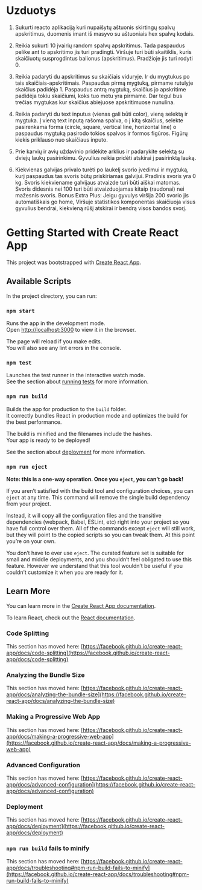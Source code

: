# Uzduotys

1. Sukurti reacto aplikaciją kuri nupaišytų aštuonis skirtingų spalvų apskritimus, duomenis imant iš masyvo su aštuoniais hex spalvų kodais.

2. Reikia sukurti 10 įvairių random spalvų apskritimus. Tada paspaudus pelike ant to apskritimo jis turi pradingti. Viršuje turi būti skaitiklis, kuris skaičiuotų susprogdintus balionus (apskritimus). Pradžioje jis turi rodyti 0.

3. Reikia padaryti du apskritimus su skaičiais viduryje. Ir du mygtukus po tais skaičiais-apskritimais. Paspaudus pirmą mygtuką, pirmame rutulyje skaičius padidėja 1. Paspaudus antrą mygtuką, skaičius jo apskritime padidėja tokiu skaičiumi, koks tuo metu yra pirmame. Dar tegul bus trečias mygtukas kur skaičius abiejuose apskritimuose nunulina.

4. Reikia padaryti du text inputus (vienas gali būti color), vieną selektą ir mygtuka. Į vieną text inputą rašoma spalva, o į kitą skaičius, selekte pasirenkama forma (circle, square, vertical line, horizontal line) o paspaudus mygtuką pasirodo tokios spalvos ir formos figūros. Figūrų kiekis priklauso nuo skaičiaus inputo.

5. Prie karvių ir avių uždavinio pridėkite arklius ir padarykite selektą su dviejų laukų pasirinkimu. Gyvulius reikia pridėti atskirai į pasirinktą lauką.

6. Kiekvienas galvijas privalo turėti po laukelį svorio įvedimui ir mygtuką, kurį paspaudus tas svoris būtų priskiriamas galvijui. Pradinis svoris yra 0 kg. Svoris kiekviename galvijaus atvaizde turi būti aiškai matomas. Svoris didesnis nei 100 turi būti atvaizduojamas kitaip (raudonai) nei mažesnis svoris. Bonus Extra Plus: Jeigu gyvulys viršija 200 svorio jis automatiškais go home, Viršuje statistikos komponentas skaičiuoja visus gyvulius bendrai, kiekvieną rūšį atskirai ir bendrą visos bandos svorį.

# Getting Started with Create React App

This project was bootstrapped with [Create React App](https://github.com/facebook/create-react-app).

## Available Scripts

In the project directory, you can run:

### `npm start`

Runs the app in the development mode.\
Open [http://localhost:3000](http://localhost:3000) to view it in the browser.

The page will reload if you make edits.\
You will also see any lint errors in the console.

### `npm test`

Launches the test runner in the interactive watch mode.\
See the section about [running tests](https://facebook.github.io/create-react-app/docs/running-tests) for more information.

### `npm run build`

Builds the app for production to the `build` folder.\
It correctly bundles React in production mode and optimizes the build for the best performance.

The build is minified and the filenames include the hashes.\
Your app is ready to be deployed!

See the section about [deployment](https://facebook.github.io/create-react-app/docs/deployment) for more information.

### `npm run eject`

**Note: this is a one-way operation. Once you `eject`, you can’t go back!**

If you aren’t satisfied with the build tool and configuration choices, you can `eject` at any time. This command will remove the single build dependency from your project.

Instead, it will copy all the configuration files and the transitive dependencies (webpack, Babel, ESLint, etc) right into your project so you have full control over them. All of the commands except `eject` will still work, but they will point to the copied scripts so you can tweak them. At this point you’re on your own.

You don’t have to ever use `eject`. The curated feature set is suitable for small and middle deployments, and you shouldn’t feel obligated to use this feature. However we understand that this tool wouldn’t be useful if you couldn’t customize it when you are ready for it.

## Learn More

You can learn more in the [Create React App documentation](https://facebook.github.io/create-react-app/docs/getting-started).

To learn React, check out the [React documentation](https://reactjs.org/).

### Code Splitting

This section has moved here: [https://facebook.github.io/create-react-app/docs/code-splitting](https://facebook.github.io/create-react-app/docs/code-splitting)

### Analyzing the Bundle Size

This section has moved here: [https://facebook.github.io/create-react-app/docs/analyzing-the-bundle-size](https://facebook.github.io/create-react-app/docs/analyzing-the-bundle-size)

### Making a Progressive Web App

This section has moved here: [https://facebook.github.io/create-react-app/docs/making-a-progressive-web-app](https://facebook.github.io/create-react-app/docs/making-a-progressive-web-app)

### Advanced Configuration

This section has moved here: [https://facebook.github.io/create-react-app/docs/advanced-configuration](https://facebook.github.io/create-react-app/docs/advanced-configuration)

### Deployment

This section has moved here: [https://facebook.github.io/create-react-app/docs/deployment](https://facebook.github.io/create-react-app/docs/deployment)

### `npm run build` fails to minify

This section has moved here: [https://facebook.github.io/create-react-app/docs/troubleshooting#npm-run-build-fails-to-minify](https://facebook.github.io/create-react-app/docs/troubleshooting#npm-run-build-fails-to-minify)
